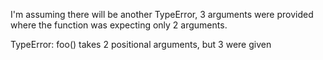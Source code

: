 I'm assuming there will be another TypeError, 3 arguments were provided
where the function was expecting only 2 arguments.

TypeError: foo() takes 2 positional arguments, but 3 were given

